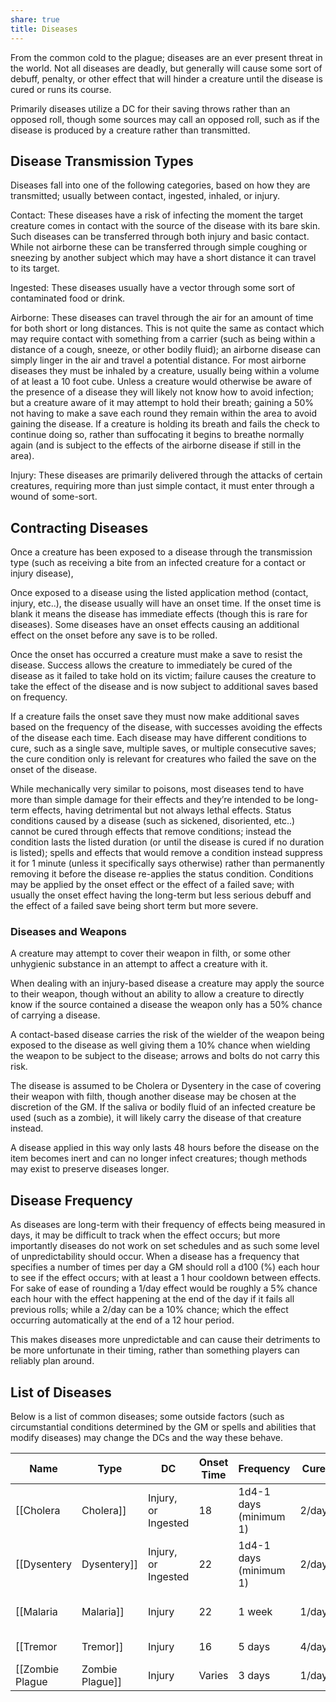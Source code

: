 ```yaml
---
share: true
title: Diseases
---
```


From the common cold to the plague; diseases are an ever present threat in the world. Not all diseases are deadly, but generally will cause some sort of debuff, penalty, or other effect that will hinder a creature until the disease is cured or runs its course.

Primarily diseases utilize a DC for their saving throws rather than an opposed roll, though some sources may call an opposed roll, such as if the disease is produced by a creature rather than transmitted.

## Disease Transmission Types

Diseases fall into one of the following categories, based on how they are transmitted; usually between contact, ingested, inhaled, or injury.

Contact: These diseases have a risk of infecting the moment the target creature comes in contact with the source of the disease with its bare skin. Such diseases can be transferred through both injury and basic contact. While not airborne these can be transferred through simple coughing or sneezing by another subject which may have a short distance it can travel to its target.

Ingested: These diseases usually have a vector through some sort of contaminated food or drink.

Airborne: These diseases can travel through the air for an amount of time for both short or long distances. This is not quite the same as contact which may require contact with something from a carrier (such as being within a distance of a cough, sneeze, or other bodily fluid); an airborne disease can simply linger in the air and travel a potential distance. For most airborne diseases they must be inhaled by a creature, usually being within a volume of at least a 10 foot cube. Unless a creature would otherwise be aware of the presence of a disease they will likely not know how to avoid infection; but a creature aware of it may attempt to hold their breath; gaining a 50% not having to make a save each round they remain within the area to avoid gaining the disease. If a creature is holding its breath and fails the check to continue doing so, rather than suffocating it begins to breathe normally again (and is subject to the effects of the airborne disease if still in the area).

Injury: These diseases are primarily delivered through the attacks of certain creatures, requiring more than just simple contact, it must enter through a wound of some-sort.

## Contracting Diseases

Once a creature has been exposed to a disease through the transmission type (such as receiving a bite from an infected creature for a contact or injury disease),

Once exposed to a disease using the listed application method (contact, injury, etc..), the disease usually will have an onset time. If the onset time is blank it means the disease has immediate effects (though this is rare for diseases). Some diseases have an onset effects causing an additional effect on the onset before any save is to be rolled.

Once the onset has occurred a creature must make a save to resist the disease. Success allows the creature to immediately be cured of the disease as it failed to take hold on its victim; failure causes the creature to take the effect of the disease and is now subject to additional saves based on frequency.

If a creature fails the onset save they must now make additional saves based on the frequency of the disease, with successes avoiding the effects of the disease each time. Each disease may have different conditions to cure, such as a single save, multiple saves, or multiple consecutive saves; the cure condition only is relevant for creatures who failed the save on the onset of the disease.

While mechanically very similar to poisons, most diseases tend to have more than simple damage for their effects and they’re intended to be long-term effects, having detrimental but not always lethal effects. Status conditions caused by a disease (such as sickened, disoriented, etc..) cannot be cured through effects that remove conditions; instead the condition lasts the listed duration (or until the disease is cured if no duration is listed); spells and effects that would remove a condition instead suppress it for 1 minute (unless it specifically says otherwise) rather than permanently removing it before the disease re-applies the status condition. Conditions may be applied by the onset effect or the effect of a failed save; with usually the onset effect having the long-term but less serious debuff and the effect of a failed save being short term but more severe.

### Diseases and Weapons

A creature may attempt to cover their weapon in filth, or some other unhygienic substance in an attempt to affect a creature with it.

When dealing with an injury-based disease a creature may apply the source to their weapon, though without an ability to allow a creature to directly know if the source contained a disease the weapon only has a 50% chance of carrying a disease.

A contact-based disease carries the risk of the wielder of the weapon being exposed to the disease as well giving them a 10% chance when wielding the weapon to be subject to the disease; arrows and bolts do not carry this risk.

The disease is assumed to be Cholera or Dysentery in the case of covering their weapon with filth, though another disease may be chosen at the discretion of the GM. If the saliva or bodily fluid of an infected creature be used (such as a zombie), it will likely carry the disease of that creature instead.

A disease applied in this way only lasts 48 hours before the disease on the item becomes inert and can no longer infect creatures; though methods may exist to preserve diseases longer.

## Disease Frequency

As diseases are long-term with their frequency of effects being measured in days, it may be difficult to track when the effect occurs; but more importantly diseases do not work on set schedules and as such some level of unpredictability should occur. When a disease has a frequency that specifies a number of times per day a GM should roll a d100 (%) each hour to see if the effect occurs; with at least a 1 hour cooldown between effects. For sake of ease of rounding a 1/day effect would be roughly a 5% chance each hour with the effect happening at the end of the day if it fails all previous rolls; while a 2/day can be a 10% chance; which the effect occurring automatically at the end of a 12 hour period.

This makes diseases more unpredictable and can cause their detriments to be more unfortunate in their timing, rather than something players can reliably plan around.

## List of Diseases

Below is a list of common diseases; some outside factors (such as circumstantial conditions determined by the GM or spells and abilities that modify diseases) may change the DCs and the way these behave.

| Name              | Type                | DC     | Onset Time             | Frequency | Cure                | Save Type       |
| ----------------- | ------------------- | ------ | ---------------------- | --------- | ------------------- | --------------- |
| [[Cholera|Cholera]]       | Injury, or Ingested | 18     | 1d4-1 days (minimum 1) | 2/day     | 4 saves             | Resilience(End) |
| [[Dysentery|Dysentery]]     | Injury, or Ingested | 22     | 1d4-1 days (minimum 1) | 2/day     | 4 saves             | Resilience(End) |
| [[Malaria|Malaria]]       | Injury              | 22     | 1 week                 | 1/day     | 2 consecutive saves | Resilience(End) |
| [[Tremor|Tremor]]        | Injury              | 16     | 5 days                 | 4/day     | Incurable(see note) | Resilience(End) |
| [[Zombie Plague|Zombie Plague]] | Injury              | Varies | 3 days                 | 1/day     | 3 saves             | Resilience(End) |
